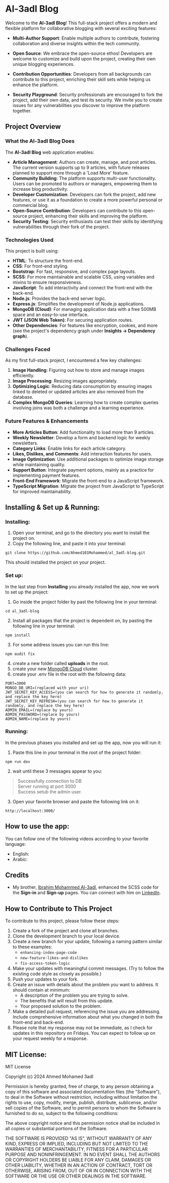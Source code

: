 # Al-3adl Blog

Welcome to the **Al-3adl Blog**! This full-stack project offers a modern and flexible platform for collaborative blogging with several exciting features:

- **Multi-Author Support**: Enable multiple authors to contribute, fostering collaboration and diverse insights within the tech community.
  
- **Open Source**: We embrace the open-source ethos! Developers are welcome to customize and build upon the project, creating their own unique blogging experiences.

- **Contribution Opportunities**: Developers from all backgrounds can contribute to this project, enriching their skill sets while helping us enhance the platform.

- **Security Playground**: Security professionals are encouraged to fork the project, add their own data, and test its security. We invite you to create issues for any vulnerabilities you discover to improve the platform together.

## Project Overview

### What the Al-3adl Blog Does
The **Al-3adl Blog** web application enables:
- **Article Management**: Authors can create, manage, and post articles. The current version supports up to 9 articles, with future releases planned to support more through a 'Load More' feature.
- **Community Building**: The platform supports multi-user functionality. Users can be promoted to authors or managers, empowering them to increase blog productivity.
- **Developer Customization**: Developers can fork the project, add new features, or use it as a foundation to create a more powerful personal or commercial blog.
- **Open-Source Contribution**: Developers can contribute to this open-source project, enhancing their skills and improving the platform.
- **Security Testing**: Security enthusiasts can test their skills by identifying vulnerabilities through their fork of the project.

### Technologies Used
This project is built using:
- **HTML**: To structure the front-end.
- **CSS**: For front-end styling.
- **Bootstrap**: For fast, responsive, and complex page layouts.
- **SCSS**: For more maintainable and scalable CSS, using variables and mixins to ensure responsiveness.
- **JavaScript**: To add interactivity and connect the front-end with the back-end.
- **Node.js**: Provides the back-end server logic.
- **Express.js**: Simplifies the development of Node.js applications.
- **MongoDB (Cloud)**: For managing application data with a free 500MB space and an easy-to-use interface.
- **JWT (JSON Web Token)**: For securing application routes.
- **Other Dependencies**: For features like encryption, cookies, and more (see the project's dependency graph under **Insights -> Dependency graph**).

### Challenges Faced
As my first full-stack project, I encountered a few key challenges:
1. **Image Handling**: Figuring out how to store and manage images efficiently.
2. **Image Processing**: Resizing images appropriately.
3. **Optimizing Logic**: Reducing data consumption by ensuring images linked to deleted or updated articles are also removed from the database.
4. **Complex MongoDB Queries**: Learning how to create complex queries involving joins was both a challenge and a learning experience.

### Future Features & Enhancements
- **More Articles Button**: Add functionality to load more than 9 articles.
- **Weekly Newsletter**: Develop a form and backend logic for weekly newsletters.
- **Category Links**: Enable links for each article category.
- **Likes, Dislikes, and Comments**: Add interaction features for users.
- **Image Optimization**: Use additional packages to optimize image storage while maintaining quality.
- **Support Button**: Integrate payment options, mainly as a practice for implementing payment features.
- **Front-End Framework**: Migrate the front-end to a JavaScript framework.
- **TypeScript Migration**: Migrate the project from JavaScript to TypeScript for improved maintainability.

## Installing & Set up & Running:
### Installing:
1. Open your terminal, and go to the directory you want to install the project on.
2. Copy the following line, and paste it into your terminal:
```
git clone https://github.com/Ahmed101Mohammed/al_3adl-blog.git
```
This should installed the project on your project.
### Set up:
In the last step from **Installing** you already installed the app, now we work to set up the project:
1. Go inside the project folder by past the following line in your terminal:
```
cd al_3adl-blog
```
2. Install all packages that the project is dependent on, by pasting the following line in your terminal:
```
npm install
```
3. For some address issues you can run this line:
```
npm audit fix
```
4. create a new folder called **uploads** in the root.
5. create your new [MongoDB Cloud](https://www.mongodb.com/lp/cloud/atlas/try4?utm_source=google&utm_campaign=search_gs_pl_evergreen_atlas_core_prosp-brand_gic-null_emea-eg_ps-all_desktop_eng_lead&utm_term=mongodb%20atlas&utm_medium=cpc_paid_search&utm_ad=e&utm_ad_campaign_id=12212624392&adgroup=115749716863&cq_cmp=12212624392&gad_source=1&gclid=CjwKCAjwx4O4BhAnEiwA42SbVOR13_HANO5QaztU956uAbhhrPv9j9FQHgXAx9i5Vki_0RUw4Df88RoCbP8QAvD_BwE) cluster.
6. create your .env file in the root with the following data:
```
PORT=3000
MONGO_DB_URI=(replaced with your uri)
JWT_SECRET_KEY_ACCESS=(you can search for how to generate it randomly, and replace the key here)
JWT_SECRET_KEY_REFRESH=(you can search for how to generate it randomly, and replace the key here)
ADMIN_EMAIL=(replace by yours)
ADMIN_PASSWORD=(replace by yours)
ADMIN_NAME=(replace by yours)
```
### Running:
In the previous phases you installed and set up the app, now you will run it:
1. Paste this line in your terminal in the root of the project folder:
```
npm run dev
```
2. wait until these 3 messages appear to you:
> Successfully connection to DB\
> Server running at port 3000\
> Success setub the admin user.

3. Open your favorite browser and paste the following link on it:
```
http://localhost:3000/
```
## How to use the app:
You can follow one of the following videos according to your favorite language:
- English:
- Arabic:

## Credits
- My brother, [Ibrahim Mohammed Al-3adl](https://github.com/Ibrahim-Shabori), enhanced the SCSS code for the **Sign-in** and **Sign-up** pages. You can connect with him on [LinkedIn](https://www.linkedin.com/in/ibrahimshabori/).

## How to Contribute to This Project
To contribute to this project, please follow these steps:

1. Create a fork of the project and clone all branches.
2. Clone the development branch to your local device.
3. Create a new branch for your update, following a naming pattern similar to these examples:
   - `enhancing-index-page-code`
   - `new-feature-likes-and-dislikes`
   - `fix-access-token-logic`
4. Make your updates with meaningful commit messages. (Try to follow the existing code style as closely as possible.)
5. Push your updates to your fork.
6. Create an issue with details about the problem you want to address. It should contain at minimum:
   - A description of the problem you are trying to solve.
   - The benefits that will result from this update.
   - Your proposed solution to the problem.
7. Make a detailed pull request, referencing the issue you are addressing. Include comprehensive information about what you changed in both the front-end and back-end.
8. Please note that my response may not be immediate, as I check for updates in this repository on Fridays. You can expect to follow up on your request weekly for a response.


## MIT License:
MIT License

Copyright (c) 2024 Ahmed Mohamed 3adl

Permission is hereby granted, free of charge, to any person obtaining a copy
of this software and associated documentation files (the "Software"), to deal
in the Software without restriction, including without limitation the rights
to use, copy, modify, merge, publish, distribute, sublicense, and/or sell
copies of the Software, and to permit persons to whom the Software is
furnished to do so, subject to the following conditions:

The above copyright notice and this permission notice shall be included in all
copies or substantial portions of the Software.

THE SOFTWARE IS PROVIDED "AS IS", WITHOUT WARRANTY OF ANY KIND, EXPRESS OR
IMPLIED, INCLUDING BUT NOT LIMITED TO THE WARRANTIES OF MERCHANTABILITY,
FITNESS FOR A PARTICULAR PURPOSE AND NONINFRINGEMENT. IN NO EVENT SHALL THE
AUTHORS OR COPYRIGHT HOLDERS BE LIABLE FOR ANY CLAIM, DAMAGES OR OTHER
LIABILITY, WHETHER IN AN ACTION OF CONTRACT, TORT OR OTHERWISE, ARISING FROM,
OUT OF OR IN CONNECTION WITH THE SOFTWARE OR THE USE OR OTHER DEALINGS IN THE
SOFTWARE.